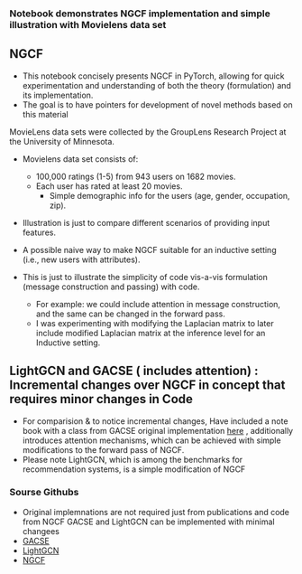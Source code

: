### Notebook demonstrates NGCF implementation and simple illustration with Movielens data set
## NGCF
- This notebook concisely presents NGCF in PyTorch, allowing for quick experimentation and understanding of both the theory (formulation) and its implementation.
- The goal is to have pointers for development of novel methods based on this material

 MovieLens data sets were collected by the GroupLens Research Project at the University of Minnesota.
- Movielens data set consists of:
	- 100,000 ratings (1-5) from 943 users on 1682 movies.
	- Each user has rated at least 20 movies.
        - Simple demographic info for the users (age, gender, occupation, zip).

- Illustration is just to compare different scenarios of providing input features.
- A possible naive way to make NGCF suitable for an inductive setting (i.e., new users with attributes).
- This is just to illustrate the simplicity of code vis-a-vis formulation (message construction and passing) with code.
  - For example: we could include attention in message construction, and the same can be changed in the forward pass.
  - I was experimenting with modifying the Laplacian matrix to later include modified Laplacian matrix at the inference level for an Inductive setting.

## LightGCN and GACSE ( includes attention) : Incremental changes over  NGCF in concept that requires minor changes in Code 
- For comparision & to notice incremental changes, Have included a note book with a class from GACSE original implementation [here](https://github.com/AnonymousResearchLab/BipartiteGraphModel/blob/master/BipartiteGraphModels/GACSE.py) , additionally introduces attention mechanisms, which can be achieved with simple modifications to the forward pass of NGCF.
- Please note  LightGCN, which is among the benchmarks for recommendation systems, is a simple modification of NGCF

### Sourse Githubs
- Original implemnations are not required just from publications and code from NGCF  GACSE and  LightGCN can be implemented with minimal changees
- [GACSE](https://github.com/AnonymousResearchLab/BipartiteGraphModel/blob/master/BipartiteGraphModels/GACSE.py)
- [LightGCN](https://arxiv.org/abs/2002.02126)
- [NGCF](https://github.com/huangtinglin/NGCF-PyTorch)


    


